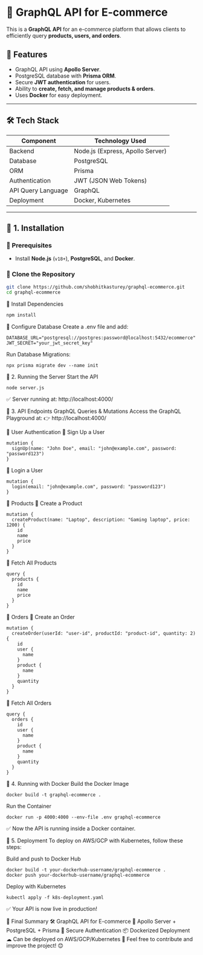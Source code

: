 # 🛒 GraphQL API for E-commerce

This is a **GraphQL API** for an e-commerce platform that allows clients to efficiently query **products, users, and orders**.

## 🚀 Features
- GraphQL API using **Apollo Server**.
- PostgreSQL database with **Prisma ORM**.
- Secure **JWT authentication** for users.
- Ability to **create, fetch, and manage products & orders**.
- Uses **Docker** for easy deployment.

---

## 🛠 Tech Stack
| Component      | Technology Used |
|---------------|----------------|
| Backend       | Node.js (Express, Apollo Server) |
| Database      | PostgreSQL |
| ORM          | Prisma |
| Authentication | JWT (JSON Web Tokens) |
| API Query Language | GraphQL |
| Deployment   | Docker, Kubernetes |

---

## 📌 **1. Installation**
### **🔹 Prerequisites**
- Install **Node.js** (`v18+`), **PostgreSQL**, and **Docker**.

### **🔹 Clone the Repository**
```bash
git clone https://github.com/shobhitkasturey/graphql-ecommerce.git
cd graphql-ecommerce
```
🔹 Install Dependencies
```bash
npm install
```
🔹 Configure Database
Create a .env file and add:
```
DATABASE_URL="postgresql://postgres:password@localhost:5432/ecommerce"
JWT_SECRET="your_jwt_secret_key"
```
Run Database Migrations:
```
npx prisma migrate dev --name init
```
📌 2. Running the Server
Start the API
```
node server.js
```
✅ Server running at: http://localhost:4000/

📌 3. API Endpoints
GraphQL Queries & Mutations
Access the GraphQL Playground at:
👉 http://localhost:4000/

📌 User Authentication
🔹 Sign Up a User
```
mutation {
  signUp(name: "John Doe", email: "john@example.com", password: "password123")
}
```
🔹 Login a User
```
mutation {
  login(email: "john@example.com", password: "password123")
}
```

📌 Products
🔹 Create a Product
```
mutation {
  createProduct(name: "Laptop", description: "Gaming laptop", price: 1200) {
    id
    name
    price
  }
}
```
🔹 Fetch All Products
```
query {
  products {
    id
    name
    price
  }
}
```
📌 Orders
🔹 Create an Order
```
mutation {
  createOrder(userId: "user-id", productId: "product-id", quantity: 2) {
    id
    user {
      name
    }
    product {
      name
    }
    quantity
  }
}
```
🔹 Fetch All Orders
```
query {
  orders {
    id
    user {
      name
    }
    product {
      name
    }
    quantity
  }
}
```
📌 4. Running with Docker
Build the Docker Image
```
docker build -t graphql-ecommerce .
```
Run the Container
```
docker run -p 4000:4000 --env-file .env graphql-ecommerce
```
✅ Now the API is running inside a Docker container.

📌 5. Deployment
To deploy on AWS/GCP with Kubernetes, follow these steps:

Build and push to Docker Hub
```
docker build -t your-dockerhub-username/graphql-ecommerce .
docker push your-dockerhub-username/graphql-ecommerce
```
Deploy with Kubernetes
```
kubectl apply -f k8s-deployment.yaml
```
✅ Your API is now live in production!

🎯 Final Summary
🛠 GraphQL API for E-commerce
🚀 Apollo Server + PostgreSQL + Prisma
🔐 Secure Authentication
📦 Dockerized Deployment
☁ Can be deployed on AWS/GCP/Kubernetes
💬 Feel free to contribute and improve the project! 😊
